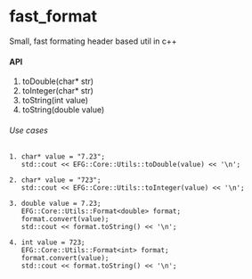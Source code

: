 # fast_format
Small, fast formating header based util in c++

#### API
1. toDouble(char* str)
2. toInteger(char* str)
3. toString(int value)
4. toString(double value)

###### Use cases 
```
1. char* value = "7.23"; 
   std::cout << EFG::Core::Utils::toDouble(value) << '\n';
   
2. char* value = "723"; 
   std::cout << EFG::Core::Utils::toInteger(value) << '\n';
   
3. double value = 7.23; 
   EFG::Core::Utils::Format<double> format; 
   format.convert(value); 
   std::cout << format.toString() << '\n';
  
4. int value = 723; 
   EFG::Core::Utils::Format<int> format; 
   format.convert(value); 
   std::cout << format.toString() << '\n'; 
```
